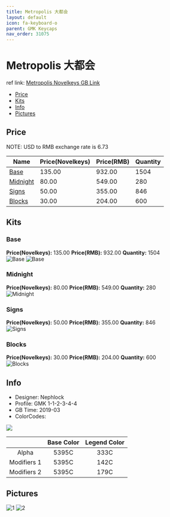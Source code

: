 ```yaml
---
title: Metropolis 大都会
layout: default
icon: fa-keyboard-o
parent: GMK Keycaps
nav_order: 31075
---
```


# Metropolis 大都会

ref link: [Metropolis Novelkeys GB Link](https://novelkeys.xyz/collections/group-buys/products/gmk-metropolis-gb)
* [Price](#price)
* [Kits](#kits)
* [Info](#info)
* [Pictures](#pictures)


## Price  
NOTE: USD to RMB exchange rate is 6.73

| Name          | Price(Novelkeys)    |  Price(RMB) | Quantity |
| ------------- | ------------ |  ---------- | -------- |
|[Base](#base)|135.00|932.00|1504|
|[Midnight](#midnight)|80.00|549.00|280|
|[Signs](#signs)|50.00|355.00|846|
|[Blocks](#blocks)|30.00|204.00|600|


## Kits
### Base
**Price(Novelkeys):** 135.00    **Price(RMB):** 932.00    **Quantity:** 1504  
<img src="{{ 'assets/images/gmk-keycaps/metropolis/kits_pics/base.png' | relative_url }}" alt="Base" class="image featured">
<img src="{{ 'assets/images/gmk-keycaps/metropolis/kits_pics/extra.png' | relative_url }}" alt="Base" class="image featured">

### Midnight
**Price(Novelkeys):** 80.00    **Price(RMB):** 549.00    **Quantity:** 280  
<img src="{{ 'assets/images/gmk-keycaps/metropolis/kits_pics/midnight.png' | relative_url }}" alt="Midnight" class="image featured">

### Signs
**Price(Novelkeys):** 50.00    **Price(RMB):** 355.00    **Quantity:** 846  
<img src="{{ 'assets/images/gmk-keycaps/metropolis/kits_pics/signs.png' | relative_url }}" alt="Signs" class="image featured">

### Blocks
**Price(Novelkeys):** 30.00    **Price(RMB):** 204.00    **Quantity:** 600  
<img src="{{ 'assets/images/gmk-keycaps/metropolis/kits_pics/blocks.png' | relative_url }}" alt="Blocks" class="image featured">


## Info
* Designer: Nephlock
* Profile: GMK 1-1-2-3-4-4
* GB Time: 2019-03
* ColorCodes:  
<img src="{{ 'assets/images/gmk-keycaps/metropolis/color.png' | relative_url }}" atl="color" class="image featured">

| |Base Color     | Legend Color
| :-------------: | :-------------: | :------------:
|Alpha|5395C|333C
|Modifiers 1|5395C|142C
|Modifiers 2|5395C|179C


## Pictures
<img src="{{ 'assets/images/gmk-keycaps/metropolis/rendering_pics/1.jpg' | relative_url }}" alt="1" class="image featured">
<img src="{{ 'assets/images/gmk-keycaps/metropolis/rendering_pics/2.jpg' | relative_url }}" alt="2" class="image featured">
